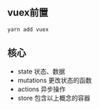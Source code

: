 ## vuex前置
`yarn add vuex`

## 核心
- state 状态、数据
- mutations 更改状态的函数
- actions 异步操作
- store 包含以上概念的容器
